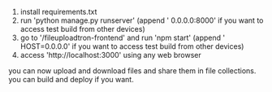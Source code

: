 1. install requirements.txt
2. run 'python manage.py runserver' (append ' 0.0.0.0:8000' if you want to access test build from other devices)
3. go to '/fileuploadtron-frontend' and run 'npm start' (append ' HOST=0.0.0.0' if you want to access test build from other devices)
4. access 'http://localhost:3000' using any web browser

you can now upload and download files and share them in file collections.
you can build and deploy if you want.
